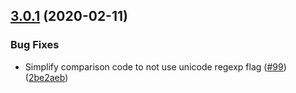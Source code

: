 ## [3.0.1](https://github.com/thenativeweb/boolean/compare/3.0.0...3.0.1) (2020-02-11)


### Bug Fixes

* Simplify comparison code to not use unicode regexp flag ([#99](https://github.com/thenativeweb/boolean/issues/99)) ([2be2aeb](https://github.com/thenativeweb/boolean/commit/2be2aeb244c060eccb388dacc6903bbad193e745))
